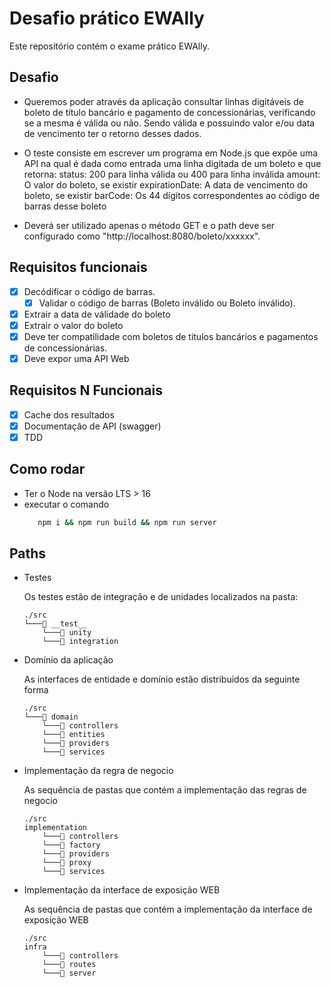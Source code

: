 # Desafio prático EWAlly

Este repositório contém o exame prático EWAlly.

## Desafio

 - Queremos poder através da aplicação consultar linhas digitáveis de boleto de título bancário
e pagamento de concessionárias, verificando se a mesma é válida ou não. Sendo válida e
possuindo valor e/ou data de vencimento ter o retorno desses dados.

 - O teste consiste em escrever um programa em Node.js que expõe uma API na qual é dada
como entrada uma linha digitada de um boleto e que retorna:
status: 200 para linha válida ou 400 para linha inválida
amount: O valor do boleto, se existir
expirationDate: A data de vencimento do boleto, se existir
barCode: Os 44 dígitos correspondentes ao código de barras desse boleto

 - Deverá ser utilizado apenas o método GET e o path deve ser configurado como
"http://localhost:8080/boleto/xxxxxx".


## Requisitos funcionais

 - [X] Decódificar o código de barras.
    - [X] Validar o código de barras (Boleto inválido ou Boleto inválido). 
 - [X] Extrair a data de válidade do boleto
 - [X] Extrair o valor do boleto
 - [X] Deve ter compatilidade com boletos de titulos bancários e pagamentos de concessionárias.
 - [X] Deve expor uma API Web

## Requisitos N Funcionais

 - [X] Cache dos resultados
 - [X] Documentação de API (swagger)
 - [X] TDD

## Como rodar

 - Ter o Node na versão LTS > 16
 - executar o comando 
   ```cmd
      npm i && npm run build && npm run server
   ```

## Paths

 - Testes
   
   Os testes estão de integração e de unidades localizados na pasta:
   ```
   ./src
   └───📁 __test__
       └───📁 unity
       └───📁 integration
   ```

 - Domínio da aplicação

   As interfaces de entidade e domínio estão distribuidos da seguinte forma
   ```
   ./src
   └───📁 domain
       └───📁 controllers
       └───📁 entities
       └───📁 providers
       └───📁 services
   ```

 - Implementação da regra de negocio

   As sequência de pastas que contém a implementação das regras de negocio
   ```
   ./src
   implementation
       └───📁 controllers
       └───📁 factory
       └───📁 providers
       └───📁 proxy
       └───📁 services
   ```

 - Implementação da interface de exposição WEB

   As sequência de pastas que contém a implementação da interface de exposição WEB
   ```
   ./src
   infra
       └───📁 controllers
       └───📁 routes
       └───📁 server
   ```